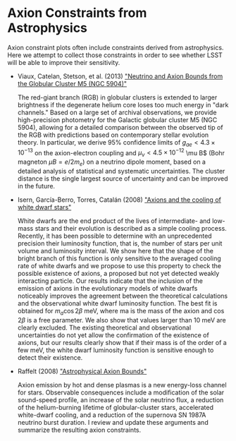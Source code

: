 # Axion Constraints from Astrophysics

Axion constraint plots often include constraints derived from astrophysics. Here we attempt to collect those constraints in order to see whether LSST will be able to improve their sensitivity.

* Viaux, Catelan, Stetson, et al. (2013) ["Neutrino and Axion Bounds from the Globular Cluster M5 (NGC 5904)"](http://adsabs.harvard.edu/abs/2013PhRvL.111w1301V)

  The red-giant branch (RGB) in globular clusters is extended to larger brightness if the degenerate helium core loses too much energy in "dark channels." Based on a large set of archival observations, we provide high-precision photometry for the Galactic globular cluster M5 (NGC 5904), allowing for a detailed comparison between the observed tip of the RGB with predictions based on contemporary stellar evolution theory. In particular, we derive 95% confidence limits of $g_{ae} < 4.3 \times 10^{-13}$ on the axion-electron coupling and $\mu_\nu < 4.5 \times 10^{-12}$ \mu B$ (Bohr magneton $\mu B = e/2 m_e$) on a neutrino dipole moment, based on a detailed analysis of statistical and systematic uncertainties. The cluster distance is the single largest source of uncertainty and can be improved in the future.

* Isern, García-Berro, Torres, Catalán (2008) ["Axions and the cooling of white dwarf stars"](http://adsabs.harvard.edu/abs/2008ApJ...682L.109I)

  White dwarfs are the end product of the lives of intermediate- and low-mass stars and their evolution is described as a simple cooling process. Recently, it has been possible to determine with an unprecedented precision their luminosity function, that is, the number of stars per unit volume and luminosity interval. We show here that the shape of the bright branch of this function is only sensitive to the averaged cooling rate of white dwarfs and we propose to use this property to check the possible existence of axions, a proposed but not yet detected weakly interacting particle. Our results indicate that the inclusion of the emission of axions in the evolutionary models of white dwarfs noticeably improves the agreement between the theoretical calculations and the observational white dwarf luminosity function. The best fit is obtained for $m_a \cos 2\beta$ meV, where ma is the mass of the axion and $\cos 2 \beta$ is a free parameter. We also show that values larger than 10 meV are clearly excluded. The existing theoretical and observational uncertainties do not yet allow the confirmation of the existence of axions, but our results clearly show that if their mass is of the order of a few meV, the white dwarf luminosity function is sensitive enough to detect their existence.

* Raffelt (2008) ["Astrophysical Axion Bounds"](http://adsabs.harvard.edu/abs/2008LNP...741...51R)

  Axion emission by hot and dense plasmas is a new energy-loss channel for stars. Observable consequences include a modification of the solar sound-speed profile, an increase of the solar neutrino flux, a reduction of the helium-burning lifetime of globular-cluster stars, accelerated white-dwarf cooling, and a reduction of the supernova SN 1987A neutrino burst duration. I review and update these arguments and summarize the resulting axion constraints.
